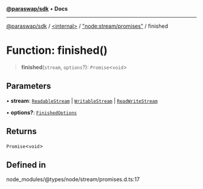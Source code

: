 [**@paraswap/sdk**](../../../../README.md) • **Docs**

***

[@paraswap/sdk](../../../../globals.md) / [\<internal\>](../../../README.md) / ["node:stream/promises"](../README.md) / finished

# Function: finished()

> **finished**(`stream`, `options`?): `Promise`\<`void`\>

## Parameters

• **stream**: [`ReadableStream`](../../../interfaces/ReadableStream.md) \| [`WritableStream`](../../../interfaces/WritableStream.md) \| [`ReadWriteStream`](../../../interfaces/ReadWriteStream.md)

• **options?**: [`FinishedOptions`](../interfaces/FinishedOptions.md)

## Returns

`Promise`\<`void`\>

## Defined in

node\_modules/@types/node/stream/promises.d.ts:17
